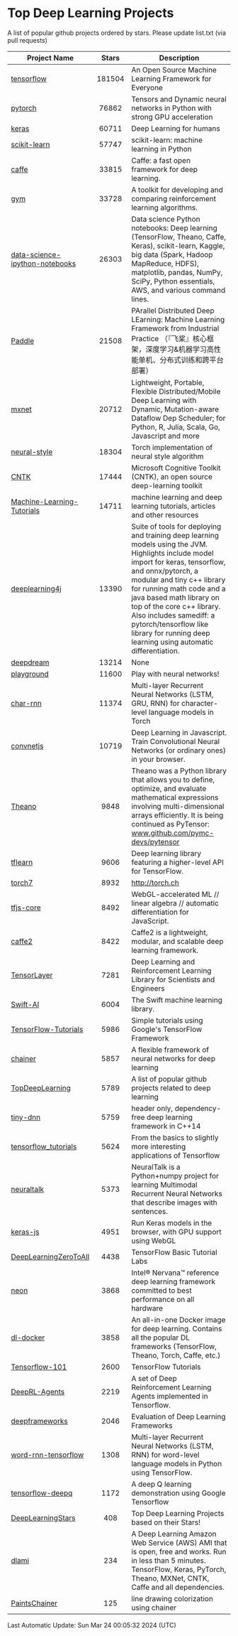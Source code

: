 # Top Deep Learning Projects
A list of popular github projects ordered by stars.
Please update list.txt (via pull requests)

|Project Name| Stars | Description |
| ---------- |:-----:| ----------- |
| [tensorflow](https://github.com/tensorflow/tensorflow) | 181504 | An Open Source Machine Learning Framework for Everyone |
| [pytorch](https://github.com/pytorch/pytorch) | 76862 | Tensors and Dynamic neural networks in Python with strong GPU acceleration |
| [keras](https://github.com/keras-team/keras) | 60711 | Deep Learning for humans |
| [scikit-learn](https://github.com/scikit-learn/scikit-learn) | 57747 | scikit-learn: machine learning in Python |
| [caffe](https://github.com/BVLC/caffe) | 33815 | Caffe: a fast open framework for deep learning. |
| [gym](https://github.com/openai/gym) | 33728 | A toolkit for developing and comparing reinforcement learning algorithms. |
| [data-science-ipython-notebooks](https://github.com/donnemartin/data-science-ipython-notebooks) | 26303 | Data science Python notebooks: Deep learning (TensorFlow, Theano, Caffe, Keras), scikit-learn, Kaggle, big data (Spark, Hadoop MapReduce, HDFS), matplotlib, pandas, NumPy, SciPy, Python essentials, AWS, and various command lines. |
| [Paddle](https://github.com/PaddlePaddle/Paddle) | 21508 | PArallel Distributed Deep LEarning: Machine Learning Framework from Industrial Practice （『飞桨』核心框架，深度学习&机器学习高性能单机、分布式训练和跨平台部署） |
| [mxnet](https://github.com/apache/mxnet) | 20712 | Lightweight, Portable, Flexible Distributed/Mobile Deep Learning with Dynamic, Mutation-aware Dataflow Dep Scheduler; for Python, R, Julia, Scala, Go, Javascript and more |
| [neural-style](https://github.com/jcjohnson/neural-style) | 18304 | Torch implementation of neural style algorithm |
| [CNTK](https://github.com/microsoft/CNTK) | 17444 | Microsoft Cognitive Toolkit (CNTK), an open source deep-learning toolkit |
| [Machine-Learning-Tutorials](https://github.com/ujjwalkarn/Machine-Learning-Tutorials) | 14711 | machine learning and deep learning tutorials, articles and other resources  |
| [deeplearning4j](https://github.com/deeplearning4j/deeplearning4j) | 13390 | Suite of tools for deploying and training deep learning models using the JVM. Highlights include model import for keras, tensorflow, and onnx/pytorch, a modular and tiny c++ library for running math code and a java based math library on top of the core c++ library. Also includes samediff: a pytorch/tensorflow like library for running deep learning using automatic differentiation. |
| [deepdream](https://github.com/google/deepdream) | 13214 | None |
| [playground](https://github.com/tensorflow/playground) | 11600 | Play with neural networks! |
| [char-rnn](https://github.com/karpathy/char-rnn) | 11374 | Multi-layer Recurrent Neural Networks (LSTM, GRU, RNN) for character-level language models in Torch |
| [convnetjs](https://github.com/karpathy/convnetjs) | 10719 | Deep Learning in Javascript. Train Convolutional Neural Networks (or ordinary ones) in your browser. |
| [Theano](https://github.com/Theano/Theano) | 9848 | Theano was a Python library that allows you to define, optimize, and evaluate mathematical expressions involving multi-dimensional arrays efficiently. It is being continued as PyTensor: www.github.com/pymc-devs/pytensor |
| [tflearn](https://github.com/tflearn/tflearn) | 9606 | Deep learning library featuring a higher-level API for TensorFlow. |
| [torch7](https://github.com/torch/torch7) | 8932 | http://torch.ch |
| [tfjs-core](https://github.com/tensorflow/tfjs-core) | 8492 | WebGL-accelerated ML // linear algebra // automatic differentiation for JavaScript. |
| [caffe2](https://github.com/facebookarchive/caffe2) | 8422 | Caffe2 is a lightweight, modular, and scalable deep learning framework. |
| [TensorLayer](https://github.com/tensorlayer/TensorLayer) | 7281 | Deep Learning and Reinforcement Learning Library for Scientists and Engineers  |
| [Swift-AI](https://github.com/Swift-AI/Swift-AI) | 6004 | The Swift machine learning library. |
| [TensorFlow-Tutorials](https://github.com/nlintz/TensorFlow-Tutorials) | 5986 | Simple tutorials using Google's TensorFlow Framework |
| [chainer](https://github.com/chainer/chainer) | 5857 | A flexible framework of neural networks for deep learning |
| [TopDeepLearning](https://github.com/aymericdamien/TopDeepLearning) | 5789 | A list of popular github projects related to deep learning |
| [tiny-dnn](https://github.com/tiny-dnn/tiny-dnn) | 5759 | header only, dependency-free deep learning framework in C++14 |
| [tensorflow_tutorials](https://github.com/pkmital/tensorflow_tutorials) | 5624 | From the basics to slightly more interesting applications of Tensorflow |
| [neuraltalk](https://github.com/karpathy/neuraltalk) | 5373 | NeuralTalk is a Python+numpy project for learning Multimodal Recurrent Neural Networks that describe images with sentences. |
| [keras-js](https://github.com/transcranial/keras-js) | 4951 | Run Keras models in the browser, with GPU support using WebGL |
| [DeepLearningZeroToAll](https://github.com/hunkim/DeepLearningZeroToAll) | 4438 | TensorFlow Basic Tutorial Labs |
| [neon](https://github.com/NervanaSystems/neon) | 3868 | Intel® Nervana™ reference deep learning framework committed to best performance on all hardware |
| [dl-docker](https://github.com/floydhub/dl-docker) | 3858 | An all-in-one Docker image for deep learning. Contains all the popular DL frameworks (TensorFlow, Theano, Torch, Caffe, etc.) |
| [Tensorflow-101](https://github.com/sjchoi86/Tensorflow-101) | 2600 | TensorFlow Tutorials |
| [DeepRL-Agents](https://github.com/awjuliani/DeepRL-Agents) | 2219 | A set of Deep Reinforcement Learning Agents implemented in Tensorflow. |
| [deepframeworks](https://github.com/zer0n/deepframeworks) | 2046 | Evaluation of Deep Learning Frameworks |
| [word-rnn-tensorflow](https://github.com/hunkim/word-rnn-tensorflow) | 1308 | Multi-layer Recurrent Neural Networks (LSTM, RNN) for word-level language models in Python using TensorFlow. |
| [tensorflow-deepq](https://github.com/siemanko/tensorflow-deepq) | 1172 | A deep Q learning demonstration using Google Tensorflow |
| [DeepLearningStars](https://github.com/hunkim/DeepLearningStars) | 408 | Top Deep Learning Projects based on their Stars! |
| [dlami](https://github.com/ritchieng/dlami) | 234 | A Deep Learning Amazon Web Service (AWS) AMI that is open, free and works. Run in less than 5 minutes. TensorFlow, Keras, PyTorch, Theano, MXNet, CNTK, Caffe and all dependencies. |
| [PaintsChainer](https://github.com/taizan/PaintsChainer) | 125 | line drawing colorization using chainer |

Last Automatic Update: Sun Mar 24 00:05:32 2024 (UTC)
